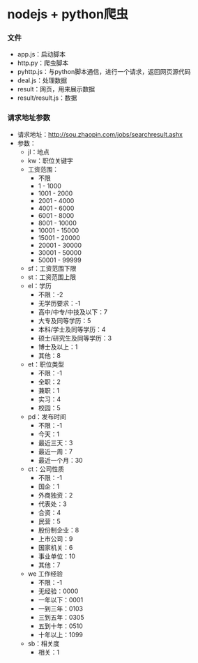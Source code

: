 # nodejs + python爬虫


### 文件
* app.js：启动脚本
* http.py：爬虫脚本
* pyhttp.js：与python脚本通信，进行一个请求，返回网页源代码
* deal.js：处理数据
* result：网页，用来展示数据
* result/result.js：数据

### 请求地址参数
* 请求地址：http://sou.zhaopin.com/jobs/searchresult.ashx
* 参数：
    * jl：地点
    * kw：职位关键字
    * 工资范围：
        * 不限
        * 1 - 1000
        * 1001 - 2000
        * 2001 - 4000
        * 4001 - 6000
        * 6001 - 8000
        * 8001 - 10000
        * 10001 - 15000
        * 15001 - 20000
        * 20001 - 30000
        * 30001 - 50000
        * 50001 - 99999
    * sf：工资范围下限
    * st：工资范围上限
    * el：学历
        * 不限：-2
        * 无学历要求：-1
        * 高中/中专/中技及以下：7
        * 大专及同等学历：5
        * 本科/学士及同等学历：4
        * 硕士/研究生及同等学历：3
        * 博士及以上：1
        * 其他：8
    * et：职位类型
        * 不限：-1
        * 全职：2
        * 兼职：1
        * 实习：4
        * 校园：5
    * pd：发布时间
        * 不限：-1
        * 今天：1
        * 最近三天：3
        * 最近一周：7
        * 最近一个月：30
    * ct：公司性质
        * 不限：-1
        * 国企：1
        * 外商独资：2
        * 代表处：3
        * 合资：4
        * 民营：5
        * 股份制企业：8
        * 上市公司：9
        * 国家机关：6
        * 事业单位：10
        * 其他：7
    * we 工作经验
        * 不限：-1
        * 无经验：0000
        * 一年以下：0001
        * 一到三年：0103
        * 三到五年：0305
        * 五到十年：0510
        * 十年以上：1099
    * sb：相关度 
        * 相关：1
